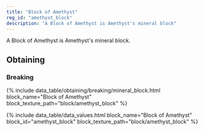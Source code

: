 ```yaml
---
title: "Block of Amethyst"
reg_id: "amethyst_block"
description: "A Block of Amethyst is Amethyst's mineral block"
---
```


A Block of Amethyst is Amethyst's mineral block.

## Obtaining
### Breaking
{% include data_table/obtaining/breaking/mineral_block.html block_name="Block of Amethyst" block_texture_path="block/amethyst_block" %}

<!-- Data Values -->
<!-- ID -->
{% include data_table/data_values.html block_name="Block of Amethyst" block_id="amethyst_block" block_texture_path="block/amethyst_block" %}
